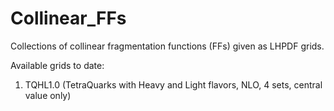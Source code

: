# Collinear_FFs
Collections of collinear fragmentation functions (FFs) given as LHPDF grids.


Available grids to date:

1. TQHL1.0 (TetraQuarks with Heavy and Light flavors, NLO, 4 sets, central value only)
